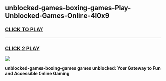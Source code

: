 
## unblocked-games-boxing-games-Play-Unblocked-Games-Online-4l0x9
<h3>
<a href="https://premium76.site?title=unblocked-games-boxing-games&ref=25A">CLICK TO PLAY</a></h3>
<hr>

<h3>
<a href="https://premium76.site?title=unblocked-games-boxing-games&ref=25A">CLICK 2 PLAY</a>
  
</h3>

<a href="https://premium76.site?title=unblocked-games-boxing-games&ref=25A"><img src="https://clearcache.store/games.png"></a>


**unblocked-games-boxing-games games unblocked: Your Gateway to Fun and Accessible Online Gaming**
